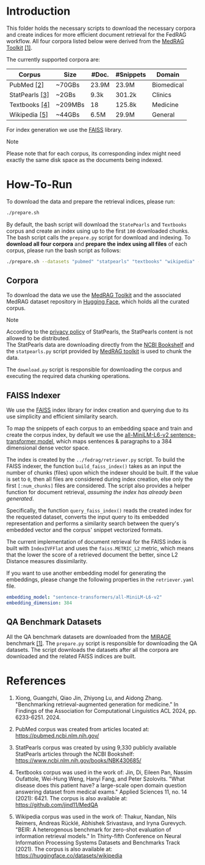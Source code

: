 # Introduction

This folder holds the necessary scripts to download the necessary corpora and
create indices for more efficient document retrieval for the FedRAG workflow. All four corpora listed below were derived from the [MedRAG Toolkit](https://github.com/Teddy-XiongGZ/MedRAG) [[1]](#ref1).

The currently supported corpora are:

| **Corpus**              | **Size** | **#Doc.** | **#Snippets** | **Domain** |
| ----------------------- | -------- | --------- | ------------- | ---------- |
| PubMed [[2]](#ref2)     | ~70GBs   | 23.9M     | 23.9M         | Biomedical |
| StatPearls [[3]](#ref3) | ~2GBs    | 9.3k      | 301.2k        | Clinics    |
| Textbooks [[4]](#ref4)  | ~209MBs  | 18        | 125.8k        | Medicine   |
| Wikipedia [[5]](#ref5)  | ~44GBs   | 6.5M      | 29.9M         | General    |

For index generation we use the [FAISS](https://github.com/facebookresearch/faiss) library.

> [!NOTE]
> Please note that for each corpus, its corresponding index might need exactly the same disk space as the documents being indexed.

# How-To-Run

To download the data and prepare the retrieval indices, please run:

```bash
./prepare.sh
```

By default, the bash script will download the `StatePearls` and `Textbooks` corpus and create an index using up to the
first `100` downloaded chunks. The bash script calls the `prepare.py` script for download and indexing. To
**download all four corpora** and **prepare the index using all files** of each corpus, please run the bash script
as follows:

```bash
./prepare.sh --datasets "pubmed" "statpearls" "textbooks" "wikipedia" --index_num_chunks 0
```

## Corpora

To download the data we use the [MedRAG Toolkit](https://github.com/Teddy-XiongGZ/MedRAG) and the associated MedRAG
dataset repository in [Hugging Face](https://huggingface.co/MedRAG), which holds all the curated corpus.

> [!NOTE]
> According to the [privacy policy](https://www.statpearls.com/home/privacypolicy/) of StatPearls, the StatPearls content is not allowed to be distributed.\
> The StatPearls data are downloading directly from the [NCBI Bookshelf](https://www.ncbi.nlm.nih.gov/books/NBK430685/)
> and the `statpearls.py` script provided by [MedRAG toolkit](https://github.com/Teddy-XiongGZ/MedRAG/blob/main/src/data/statpearls.py) is used to chunk the data.

The `download.py` script is responsible for downloading the corpus and executing the required data chunking operations.

## FAISS Indexer

We use the [FAISS](https://github.com/facebookresearch/faiss) index library for index creation and querying due to its
use simplicity and efficient similarity search.

To map the snippets of each corpus to an embedding space and train and create the corpus index, by default we use the
[all-MiniLM-L6-v2 sentence-transformer model](https://huggingface.co/sentence-transformers/all-MiniLM-L6-v2),
which maps sentences & paragraphs to a 384 dimensional dense vector space.

The index is created by the `../fedrag/retriever.py` script. To build the FAISS indexer, the function `build_faiss_index()`
takes as an input the number of chunks (files) upon which the indexer should be built. If the value is set to `0`, then all
files are considered during index creation, else only the first `[:num_chunks]` files are considered. The script
also provides a helper function for document retrieval, _assuming the index has already been generated_.

Specifically, the function `query_faiss_index()` reads the created index for the requested dataset, converts the input
query to its embedded representation and performs a similarity search between the query's embedded vector and the
corpus' snippet vectorized formats.

The current implementation of document retrieval for the FAISS index is built with `IndexIVFFlat` and uses the
`faiss.METRIC_L2` metric, which means that the lower the score of a retrieved document the better, since L2 Distance
measures dissimilarity.

If you want to use another embedding model for generating the embeddings, please change the following properties
in the `retriever.yaml` file.

```yaml
embedding_model: "sentence-transformers/all-MiniLM-L6-v2"
embedding_dimension: 384
```

## QA Benchmark Datasets

All the QA benchmark datasets are downloaded from the [MIRAGE](https://github.com/Teddy-XiongGZ/MIRAGE) benchmark [[1]](#ref1).
The `prepare.py` script is responsible for downloading the QA datasets. The script downloads the datasets after all the
corpora are downloaded and the related FAISS indices are built.

# References

1. <a id="ref1"></a> Xiong, Guangzhi, Qiao Jin, Zhiyong Lu, and Aidong Zhang. "Benchmarking retrieval-augmented generation for medicine." In Findings of the Association for Computational Linguistics ACL 2024, pp. 6233-6251. 2024.

1. <a id="ref2"></a> PubMed corpus was created from articles located at: https://pubmed.ncbi.nlm.nih.gov/

1. <a id="ref3"></a> StatPearls corpus was created by using 9,330 publicly available StatPearls articles through the NCBI Bookshelf: https://www.ncbi.nlm.nih.gov/books/NBK430685/

1. <a id="ref4"></a> Textbooks corpus was used in the work of: Jin, Di, Eileen Pan, Nassim Oufattole, Wei-Hung Weng, Hanyi Fang, and Peter Szolovits. "What disease does this patient have? a large-scale open domain question answering dataset from medical exams." Applied Sciences 11, no. 14 (2021): 6421.
   The corpus is also available at: https://github.com/jind11/MedQA

1. <a id="ref5"></a> Wikipedia corpus was used in the work of: Thakur, Nandan, Nils Reimers, Andreas Rücklé, Abhishek Srivastava, and Iryna Gurevych. "BEIR: A heterogenous benchmark for zero-shot evaluation of information retrieval models." In Thirty-fifth Conference on Neural Information Processing Systems Datasets and Benchmarks Track (2021). The corpus is also available at: https://huggingface.co/datasets/wikipedia
